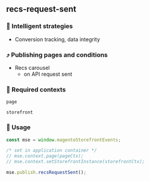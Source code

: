 ## recs-request-sent

### 🤖 Intelligent strategies

-   Conversion tracking, data integrity

### ⤴️ Publishing pages and conditions

-   Recs carousel
    -   on API request sent

### 🛄 Required contexts

`page`

`storefront`

### 🔧 Usage

```javascript
const mse = window.magentoStorefrontEvents;

/* set in application container */
// mse.context.page(pageCtx);
// mse.context.setStorefrontInstance(storefrontCtx);

mse.publish.recsRequestSent();
```
